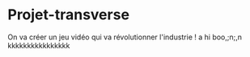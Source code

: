 # Projet-transverse
On va créer un jeu vidéo qui va révolutionner l'industrie ! 
a
hi
boo,;n;,n
kkkkkkkkkkkkkkkk
